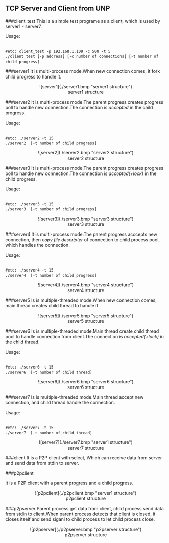 TCP Server and Client from UNP
---

###client_test
This is a simple test programe  as a client, which is used by server1 - server7.

Usage:

```shell

#etc: client_test -p 192.168.1.109 -c 500 -t 5 
./client_test [-p address] [-c number of connections] [-t number of child progress]

```

###server1
It is multi-process mode.When new connection comes, it fork child progress to handle it.

<center>![server1](./server1.bmp "server1 structure")</center>
<center>server1 structure </center>

###server2
It is multi-process mode.The parent progress creates progress poll to handle new connection.The connection is *accepted* in the child progress.

Usage:

```shell

#etc: ./server2 -t 15 
./server2  [-t number of child progress]

```
<center>![server2](./server2.bmp "server2 structure")</center>
<center>server2 structure </center>

###server3
It is multi-process mode.The parent progress creates progress poll to handle new connection.The connection is *accepted(+lock)* in the child progress.

Usage:

```shell

#etc: ./server3 -t 15 
./server3  [-t number of child progress]

```
<center>![server3](./server3.bmp "server3 structure")</center>
<center>server3 structure </center>

###server4
It is multi-process mode.The parent progress acccepts new connection, then *copy file descripter* of connection to child process pool, which handles the connection. 

Usage:

```shell

#etc: ./server4 -t 15 
./server4  [-t number of child progress]

```
<center>![server4](./server4.bmp "server4 structure")</center>
<center>server4 structure </center>

###server5
Is is multiple-threaded mode.When new connection comes, main thread creates  child thread to handle it.
<center>![server5](./server5.bmp "server5 structure")</center>
<center>server5 structure </center>

###server6
Is is multiple-threaded mode.Main thread create child thread pool to handle connection from client.The connection is *accepted(+lock)* in the child thread.

Usage:

```shell

#etc: ./server6 -t 15 
./server6  [-t number of child thread]

```
<center>![server6](./server6.bmp "server6 structure")</center>
<center>server6 structure </center>

###server7
Is is multiple-threaded mode.Main thread accept new connection, and child thread handle the connection.

Usage:

```shell

#etc: ./server7 -t 15 
./server7  [-t number of child thread]

```
<center>![server7](./server7.bmp "server1 structure")</center>
<center>server7 structure </center>

###client
It is a  P2P client with select, Which can receive data from server and send data from stdin to server. 

###p2pclient

It is a  P2P client with a parent progress and a child progress.

<center>![p2pclient](./p2pclient.bmp "server1 structure")</center>
<center>p2pclient structure </center>

###p2pserver
Parent process get data from client, child process send data from stdin to client.When parent process detects that client is closed, it 
closes itself and send siganl to child process to let child process close.

<center>![p2pserver](./p2pserver.bmp "p2pserver structure")</center>
<center>p2pserver structure </center>
